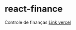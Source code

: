 # react-finance
Controle de finanças
<a href="https://guisaoncella-react-finance.vercel.app/">Link vercel</a>
